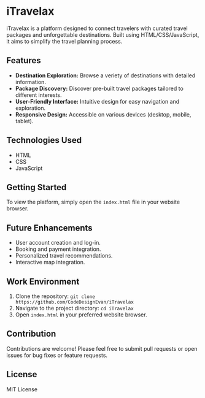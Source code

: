 # iTravelax

iTravelax is a platform designed to connect travelers with curated travel packages and unforgettable destinations. Built using HTML/CSS/JavaScript, it aims to simplify the travel planning process.

## Features

* **Destination Exploration:** Browse a veriety of destinations with detailed information.
* **Package Discovery:** Discover pre-built travel packages tailored to different interests.
* **User-Friendly Interface:** Intuitive design for easy navigation and exploration.
* **Responsive Design:** Accessible on various devices (desktop, mobile, tablet).

## Technologies Used

* HTML
* CSS
* JavaScript

## Getting Started

To view the platform, simply open the `index.html` file in your website browser.

## Future Enhancements

* User account creation and log-in.
* Booking and payment integration.
* Personalized travel recommendations.
* Interactive map integration.

## Work Environment

1. Clone the repository: `git clone https://github.com/CodeDesignEvan/iTravelax`
2. Navigate to the project directory: `cd iTravelax`
3. Open `index.html` in your preferred website browser.

## Contribution

Contributions are welcome! Please feel free to submit pull requests or open issues for bug fixes or feature requests.

## License

MIT License

